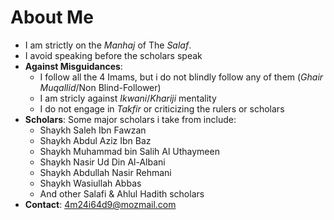 # About Me
- I am strictly on the *Manhaj* of The *Salaf*.
- I avoid speaking before the scholars speak
- **Against Misguidances**:
	- I follow all the 4 Imams, but i do not blindly follow any of them (*Ghair Muqallid*/Non Blind-Follower)
	- I am stricly against *Ikwani*/*Khariji* mentality
	- I do not engage in *Takfir* or criticizing the rulers or scholars
- **Scholars**: Some major scholars i take from include:
	- Shaykh Saleh Ibn Fawzan
	- Shaykh Abdul Aziz Ibn Baz
	- Shaykh Muhammad bin Salih Al Uthaymeen
	- Shaykh Nasir Ud Din Al-Albani
	- Shaykh Abdullah Nasir Rehmani
	- Shaykh Wasiullah Abbas
	- And other Salafi & Ahlul Hadith scholars
- **Contact**: 4m24i64d9@mozmail.com